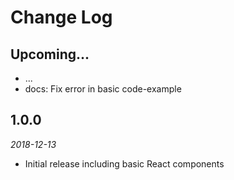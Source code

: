 # Change Log

## Upcoming...

<!-- Add new lines here. Version number will be decided later -->

- ...
- docs: Fix error in basic code-example

## 1.0.0

_2018-12-13_

- Initial release including basic React components
